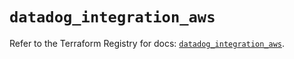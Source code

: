 # `datadog_integration_aws`

Refer to the Terraform Registry for docs: [`datadog_integration_aws`](https://registry.terraform.io/providers/datadog/datadog/3.65.0/docs/resources/integration_aws).
